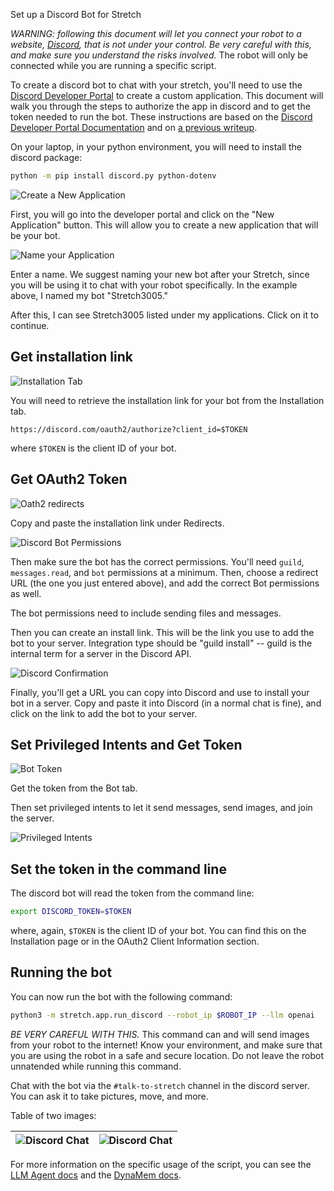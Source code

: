  Set up a Discord Bot for Stretch

*WARNING: following this document will let you connect your robot to a website, [Discord](https://discord.com/), that is not under your control. Be very careful with this, and make sure you understand the risks involved.* The robot will only be connected while you are running a specific script.

To create a discord bot to chat with your stretch, you'll need to use the [Discord Developer Portal](https://discord.com/developers/applications) to create a custom application. This document will walk you through the steps to authorize the app in discord and to get the token needed to run the bot. These instructions are based on the [Discord Developer Portal Documentation](https://discord.com/developers/docs/intro) and on [a previous writeup](https://github.com/cpaxton/virgil/blob/main/docs/discord.md).

On your laptop, in your python environment, you will need to install the discord package:

```bash
python -m pip install discord.py python-dotenv
```

![Create a New Application](images/discord_create_app.png)

First, you will go into the developer portal and click on the "New Application" button. This will allow you to create a new application that will be your bot.

![Name your Application](images/discord_name_app.png)

Enter a name. We suggest naming your new bot after your Stretch, since you will be using it to chat with your robot specifically. In the example above, I named my bot "Stretch3005."

After this, I can see Stretch3005 listed under my applications. Click on it to continue.

## Get installation link

![Installation Tab](images/discord_install_page.png)

You will need to retrieve the installation link for your bot from the Installation tab.
```
https://discord.com/oauth2/authorize?client_id=$TOKEN
```

where `$TOKEN` is the client ID of your bot.

## Get OAuth2 Token

![Oath2 redirects](images/discord_oauth2_redirects.png)

Copy and paste the installation link under Redirects.

![Discord Bot Permissions](images/discord_bot_permissions.png)

Then make sure the bot has the correct permissions. You'll need `guild`, `messages.read`, and `bot` permissions at a minimum. Then, choose a redirect URL (the one you just entered above), and add the correct Bot permissions as well.

The bot permissions need to include sending files and messages.

Then you can create an install link. This will be the link you use to add the bot to your server. Integration type should be "guild install" -- guild is the internal term for a server in the Discord API.

![Discord Confirmation](images/discord_confirmation.png)

Finally, you'll get a URL you can copy into Discord and use to install your bot in a server. Copy and paste it into Discord (in a normal chat is fine), and click on the link to add the bot to your server.

## Set Privileged Intents and Get Token

![Bot Token](images/discord_bot_token.png)

Get the token from the Bot tab.

Then set privileged intents to let it send messages, send images, and join the server.

![Privileged Intents](images/discord_get_intents.png)

## Set the token in the command line

The discord bot will read the token from the command line:

```bash
export DISCORD_TOKEN=$TOKEN
```

where, again, `$TOKEN` is the client ID of your bot. You can find this on the Installation page or in the OAuth2 Client Information section.

## Running the bot

You can now run the bot with the following command:

```bash
python3 -m stretch.app.run_discord --robot_ip $ROBOT_IP --llm openai
```

*BE VERY CAREFUL WITH THIS.* This command can and will send images from your robot to the internet! Know your environment, and make sure that you are using the robot in a safe and secure location. Do not leave the robot unnatended while running this command.

Chat with the bot via the `#talk-to-stretch` channel in the discord server. You can ask it to take pictures, move, and more.

Table of two images:

| ![Discord Chat](images/discord1.png) | ![Discord Chat](images/discord2.png) |
|--------------|------------------|

For more information on the specific usage of the script, you can see the [LLM Agent docs](llm_agent.md) and the [DynaMem docs](dynamem.md).
